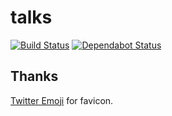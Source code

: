# talks

[![Build Status](https://travis-ci.org/ViBiOh/talks.svg?branch=master)](https://travis-ci.org/ViBiOh/talks)
[![Dependabot Status](https://api.dependabot.com/badges/status?host=github&repo=ViBiOh/talks)](https://dependabot.com)

## Thanks

[Twitter Emoji](https://github.com/twitter/twemoji) for favicon.
